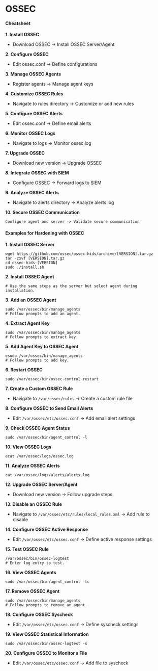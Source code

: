 # OSSEC

#### **Cheatsheet** <a href="#cheatsheet" id="cheatsheet"></a>

**1. Install OSSEC**

* Download OSSEC -> Install OSSEC Server/Agent

**2. Configure OSSEC**

* Edit ossec.conf -> Define configurations

**3. Manage OSSEC Agents**

* Register agents -> Manage agent keys

**4. Customize OSSEC Rules**

* Navigate to rules directory -> Customize or add new rules

**5. Configure OSSEC Alerts**

* Edit ossec.conf -> Define email alerts

**6. Monitor OSSEC Logs**

* Navigate to logs -> Monitor ossec.log

**7. Upgrade OSSEC**

* Download new version -> Upgrade OSSEC

**8. Integrate OSSEC with SIEM**

* Configure OSSEC -> Forward logs to SIEM

**9. Analyze OSSEC Alerts**

* Navigate to alerts directory -> Analyze alerts.log

**10. Secure OSSEC Communication**

```
Configure agent and server -> Validate secure communication
```

#### Examples for Hardening with OSSEC <a href="#examples-for-hardening-with-ossec" id="examples-for-hardening-with-ossec"></a>

**1. Install OSSEC Server**

```
wget https://github.com/ossec/ossec-hids/archive/[VERSION].tar.gz
tar -zxvf [VERSION].tar.gz
cd ossec-hids-[VERSION]
sudo ./install.sh
```

**2. Install OSSEC Agent**

```
# Use the same steps as the server but select agent during installation.
```

**3. Add an OSSEC Agent**

```
sudo /var/ossec/bin/manage_agents
# Follow prompts to add an agent.
```

**4. Extract Agent Key**

```
sudo /var/ossec/bin/manage_agents
# Follow prompts to extract key.
```

**5. Add Agent Key to OSSEC Agent**

```
esudo /var/ossec/bin/manage_agents
# Follow prompts to add key.
```

**6. Restart OSSEC**

```
sudo /var/ossec/bin/ossec-control restart
```

**7. Create a Custom OSSEC Rule**

* Navigate to `/var/ossec/rules` -> Create a custom rule file

**8. Configure OSSEC to Send Email Alerts**

* Edit `/var/ossec/etc/ossec.conf` -> Add email alert settings

**9. Check OSSEC Agent Status**

```
sudo /var/ossec/bin/agent_control -l
```

**10. View OSSEC Logs**

```
ecat /var/ossec/logs/ossec.log
```

**11. Analyze OSSEC Alerts**

```
cat /var/ossec/logs/alerts/alerts.log
```

**12. Upgrade OSSEC Server/Agent**

* Download new version -> Follow upgrade steps

**13. Disable an OSSEC Rule**

* Navigate to `/var/ossec/etc/rules/local_rules.xml` -> Add rule to disable

**14. Configure OSSEC Active Response**

* Edit `/var/ossec/etc/ossec.conf` -> Define active response settings

**15. Test OSSEC Rule**

```
/var/ossec/bin/ossec-logtest
# Enter log entry to test.
```

**16. View OSSEC Agents**

```
sudo /var/ossec/bin/agent_control -lc
```

**17. Remove OSSEC Agent**

```
sudo /var/ossec/bin/manage_agents
# Follow prompts to remove an agent.
```

**18. Configure OSSEC Syscheck**

* Edit `/var/ossec/etc/ossec.conf` -> Define syscheck settings

**19. View OSSEC Statistical Information**

```
sudo /var/ossec/bin/ossec-logtest -s
```

**20. Configure OSSEC to Monitor a File**

* Edit `/var/ossec/etc/ossec.conf` -> Add file to syscheck
